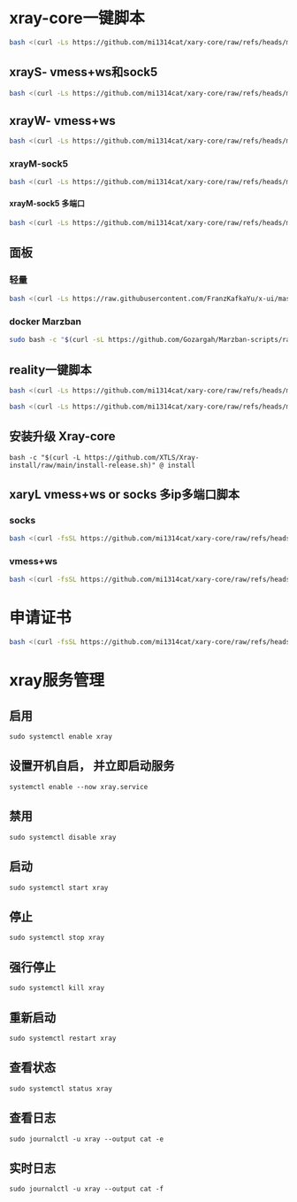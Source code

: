 # xray-core一键脚本
```bash
bash <(curl -Ls https://github.com/mi1314cat/xary-core/raw/refs/heads/main/lsvless.sh)
```
## xrayS- vmess+ws和sock5
```bash
bash <(curl -Ls https://github.com/mi1314cat/xary-core/raw/refs/heads/main/xrayS.sh)
```

## xrayW- vmess+ws
```bash
bash <(curl -Ls https://github.com/mi1314cat/xary-core/raw/refs/heads/main/xrayw-vmess.sh)
```
### xrayM-sock5
```bash
bash <(curl -Ls https://github.com/mi1314cat/xary-core/raw/refs/heads/main/xrayM-sock5.sh)
```
#### xrayM-sock5 多端口
```bash
bash <(curl -Ls https://github.com/mi1314cat/xary-core/raw/refs/heads/main/multiport-sock5.sh)
```
## 面板
### 轻量
```bash
bash <(curl -Ls https://raw.githubusercontent.com/FranzKafkaYu/x-ui/master/install.sh)
```
### docker Marzban
```bash
sudo bash -c "$(curl -sL https://github.com/Gozargah/Marzban-scripts/raw/master/marzban.sh)" @ install
```
## reality一键脚本

```bash
bash <(curl -Ls https://github.com/mi1314cat/xary-core/raw/refs/heads/main/reality_xray.sh)
```

```bash
bash <(curl -Ls https://github.com/mi1314cat/xary-core/raw/refs/heads/main/reality_xray_ip.sh)
```
## 安装升级 Xray-core
```
bash -c "$(curl -L https://github.com/XTLS/Xray-install/raw/main/install-release.sh)" @ install
```
## xaryL  vmess+ws or socks 多ip多端口脚本
### socks
```bash
bash <(curl -fsSL https://github.com/mi1314cat/xary-core/raw/refs/heads/main/xrayL.sh) socks
```
### vmess+ws
```bash
bash <(curl -fsSL https://github.com/mi1314cat/xary-core/raw/refs/heads/main/xrayL.sh) vmess
```
# 申请证书
```bash
bash <(curl -fsSL https://github.com/mi1314cat/xary-core/raw/refs/heads/main/acme.sh)
```
# xray服务管理
## 启用
```
sudo systemctl enable xray
```
## 设置开机自启， 并立即启动服务
```
systemctl enable --now xray.service
```
## 禁用
```
sudo systemctl disable xray
```
## 启动
```
sudo systemctl start xray
```
## 停止	
```
sudo systemctl stop xray
```
## 强行停止
```
sudo systemctl kill xray
```
## 重新启动	
```
sudo systemctl restart xray
```
## 查看状态
```
sudo systemctl status xray
```
## 查看日志	
```
sudo journalctl -u xray --output cat -e
```
## 实时日志	
```
sudo journalctl -u xray --output cat -f
```
